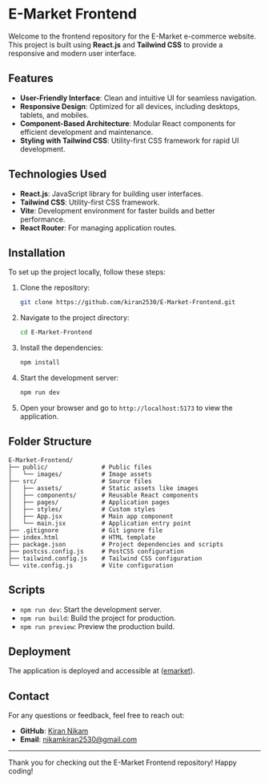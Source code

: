 # E-Market Frontend

Welcome to the frontend repository for the E-Market e-commerce website. This project is built using **React.js** and **Tailwind CSS** to provide a responsive and modern user interface.

## Features

- **User-Friendly Interface**: Clean and intuitive UI for seamless navigation.
- **Responsive Design**: Optimized for all devices, including desktops, tablets, and mobiles.
- **Component-Based Architecture**: Modular React components for efficient development and maintenance.
- **Styling with Tailwind CSS**: Utility-first CSS framework for rapid UI development.

## Technologies Used

- **React.js**: JavaScript library for building user interfaces.
- **Tailwind CSS**: Utility-first CSS framework.
- **Vite**: Development environment for faster builds and better performance.
- **React Router**: For managing application routes.

## Installation

To set up the project locally, follow these steps:

1. Clone the repository:

   ```bash
   git clone https://github.com/kiran2530/E-Market-Frontend.git
   ```

2. Navigate to the project directory:

   ```bash
   cd E-Market-Frontend
   ```

3. Install the dependencies:

   ```bash
   npm install
   ```

4. Start the development server:

   ```bash
   npm run dev
   ```

5. Open your browser and go to `http://localhost:5173` to view the application.

## Folder Structure

```
E-Market-Frontend/
├── public/               # Public files
│   └── images/           # Image assets
├── src/                  # Source files
│   ├── assets/           # Static assets like images
│   ├── components/       # Reusable React components
│   ├── pages/            # Application pages
│   ├── styles/           # Custom styles
│   ├── App.jsx           # Main app component
│   └── main.jsx          # Application entry point
├── .gitignore            # Git ignore file
├── index.html            # HTML template
├── package.json          # Project dependencies and scripts
├── postcss.config.js     # PostCSS configuration
├── tailwind.config.js    # Tailwind CSS configuration
└── vite.config.js        # Vite configuration
```

## Scripts

- `npm run dev`: Start the development server.
- `npm run build`: Build the project for production.
- `npm run preview`: Preview the production build.

## Deployment

The application is deployed and accessible at ([emarket](https://e-market-frontend.onrender.com/)).

## Contact

For any questions or feedback, feel free to reach out:

- **GitHub**: [Kiran Nikam](https://github.com/kiran2530)
- **Email**: [nikamkiran2530@gmail.com](mailto:nikamkiran2530@gmail.com)

---

Thank you for checking out the E-Market Frontend repository! Happy coding!

